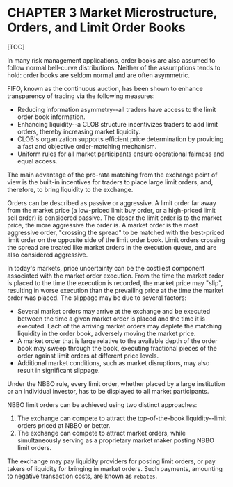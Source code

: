 # CHAPTER 3 Market Microstructure, Orders, and Limit Order Books

[TOC]

In many risk management applications, order books are also assumed to follow normal bell-curve distributions. Neither of the assumptions tends to hold: order books are seldom normal and are often asymmetric.

FIFO, known as the continuous auction, has been shown to enhance transparency of trading via the following measures:

- Reducing information asymmetry--all traders have access to the limit order book information.
- Enhancing liquidity--a CLOB structure incentivizes traders to add limit orders, thereby increasing market liquidity.
- CLOB's organization supports efficient price determination by providing a fast and objective order-matching mechanism.
- Uniform rules for all market participants ensure operational fairness and equal access.

The main advantage of the pro-rata matching from the exchange point of view is the built-in incentives for traders to place large limit orders, and, therefore, to bring liquidity to the exchange.

Orders can be described as passive or aggressive. A limit order far away from the market price (a low-priced limit buy order, or a high-priced limit sell order) is considered passive. The closer the limit order is to the market price, the more aggressive the order is. A market order is the most aggressive order, "crossing the spread" to be matched with the best-priced limit order on the opposite side of the limit order book. Limit orders crossing the spread are treated like market orders in the execution queue, and are also considered aggressive.

In today's markets, price uncertainty can be the costliest component associated with the market order execution. From the time the market order is placed to the time the execution is recorded, the market price may "slip", resulting in worse execution than the prevailing price at the time the market order was placed. The slippage may be due to several factors:

- Several market orders may arrive at the exchange and be executed between the time a given market order is placed and the time it is executed. Each of the arriving market orders may deplete the matching liquidity in the order book, adversely moving the market price.
- A market order that is large relative to the available depth of the order book may sweep through the book, executing fractional pieces of the order against limit orders at different price levels.
- Additional market conditions, such as market disruptions, may also result in significant slippage.

Under the NBBO rule, every limit order, whether placed by a large institution or an individual investor, has to be displayed to all market participants.

NBBO limit orders can be achieved using two distinct approaches:

1. The exchange can compete to attract the top-of-the-book liquidity--limit orders priced at NBBO or better.
2. The exchange can compete to attract market orders, while simultaneously serving as a proprietary market maker posting NBBO limit orders.

The exchange may pay liquidity providers for posting limit orders, or pay takers of liquidity for bringing in market orders. Such payments, amounting to negative transaction costs, are known as `rebates`.